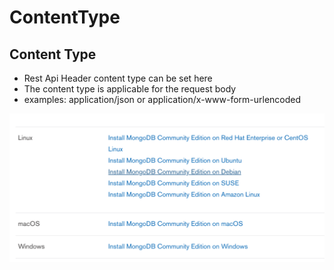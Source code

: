# ContentType

## Content Type

* Rest Api Header content type can be set here
* The content type is applicable for the request body
* examples: application/json or application/x-www-form-urlencoded

![](../../../.gitbook/assets/image%20%2881%29.png)

